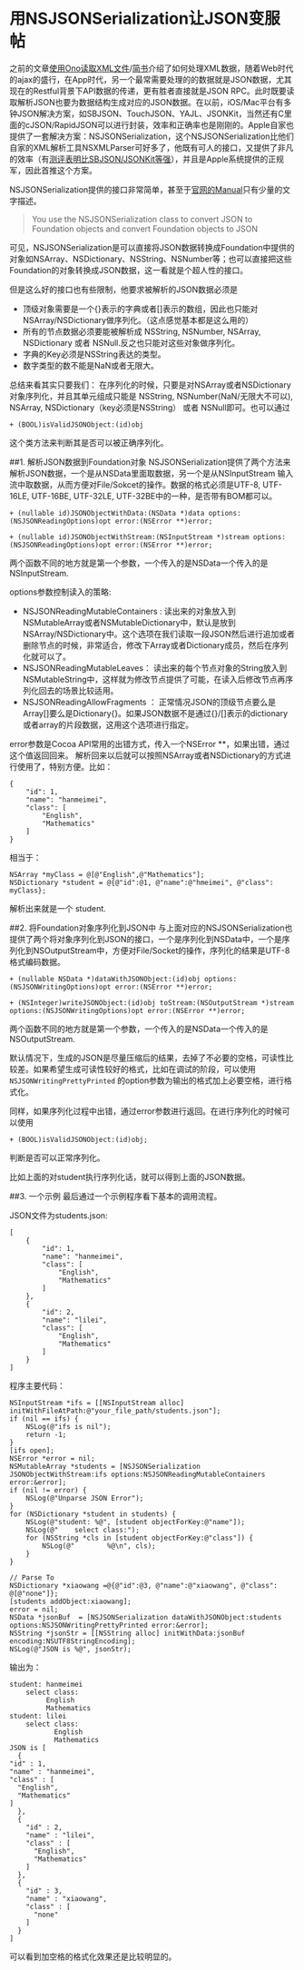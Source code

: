 # 用NSJSONSerialization让JSON变服帖
之前的文章[使用Ono读取XML文件](http://www.libcz.com/blog/2016/03/08/iOS/xml/Ono/use_ono_to_read_xml/#more)/[简书](http://www.jianshu.com/p/92d8d109bfc8)介绍了如何处理XML数据，随着Web时代的ajax的盛行，在App时代，另一个最常需要处理的的数据就是JSON数据，尤其现在的Restful背景下API数据的传递，更有胜者直接就是JSON RPC。此时既要读取解析JSON也要为数据结构生成对应的JSON数据。在以前，iOS/Mac平台有多钟JSON解决方案，如SBJSON、TouchJSON、YAJL、JSONKit，当然还有C里面的cJSON/RapidJSON可以进行封装，效率和正确率也是刚刚的。Apple自家也提供了一套解决方案：NSJSONSerialization，这个NSJSONSerialization比他们自家的XML解析工具NSXMLParser可好多了，他既有可人的接口，又提供了非凡的效率（有[测评表明比SBJSON/JSONKit等强](http://arthurchen.blog.51cto.com/2483760/723910)），并且是Apple系统提供的正规军，因此首推这个方案。

NSJSONSerialization提供的接口非常简单，甚至于[官网的Manual](https://developer.apple.com/library/ios/documentation/Foundation/Reference/NSJSONSerialization_Class/index.html)只有少量的文字描述。
> You use the NSJSONSerialization class to convert JSON to Foundation objects and convert Foundation objects to JSON



可见，NSJSONSerialization是可以直接将JSON数据转换成Foundation中提供的对象如NSArray、NSDictionary、NSString、NSNumber等；也可以直接把这些Foundation的对象转换成JSON数据，这一看就是个超人性的接口。
<!-- more -->
但是这么好的接口也有些限制，他要求被解析的JSON数据必须是

* 顶级对象需要是一个{}表示的字典或者[]表示的数组，因此也只能对NSArray/NSDictionary做序列化。（这点感觉基本都是这么用的）
* 所有的节点数据必须要能被解析成 NSString, NSNumber, NSArray, NSDictionary 或者 NSNull.反之也只能对这些对象做序列化。
* 字典的Key必须是NSString表达的类型。
* 数字类型的数不能是NaN或者无限大。

总结来看其实只要我们：
在序列化的时候，只要是对NSArray或者NSDictionary对象序列化，并且其单元组成只能是 NSString, NSNumber(NaN/无限大不可以), NSArray, NSDictionary（key必须是NSString） 或者 NSNull即可。也可以通过

	+ (BOOL)isValidJSONObject:(id)obj

这个类方法来判断其是否可以被正确序列化。

##1. 解析JSON数据到Foundation对象
NSJSONSerialization提供了两个方法来解析JSON数据，一个是从NSData里面取数据，另一个是从NSInputStream 输入流中取数据，从而方便对File/Sokcet的操作。数据的格式必须是UTF-8, UTF-16LE, UTF-16BE, UTF-32LE, UTF-32BE中的一种，是否带有BOM都可以。

	+ (nullable id)JSONObjectWithData:(NSData *)data options:(NSJSONReadingOptions)opt error:(NSError **)error;

	+ (nullable id)JSONObjectWithStream:(NSInputStream *)stream options:(NSJSONReadingOptions)opt error:(NSError **)error;

两个函数不同的地方就是第一个参数，一个传入的是NSData一个传入的是NSInputStream.

options参数控制读入的策略:

* NSJSONReadingMutableContainers : 读出来的对象放入到NSMutableArray或者NSMutableDictionary中，默认是放到NSArray/NSDictionary中。这个选项在我们读取一段JSON然后进行追加或者删除节点的时候，非常适合，修改下Array或者Dictionary成员，然后在序列化就可以了。
* NSJSONReadingMutableLeaves： 读出来的每个节点对象的String放入到NSMutableString中，这样就为修改节点提供了可能，在读入后修改节点再序列化回去的场景比较适用。
* NSJSONReadingAllowFragments ： 正常情况JSON的顶级节点要么是Array[]要么是Dictionary{}。如果JSON数据不是通过{}/[]表示的dictionary或者array的片段数据，这用这个选项进行指定。

error参数是Cocoa API常用的出错方式，传入一个NSError **，如果出错，通过这个值返回回来。
解析回来以后就可以按照NSArray或者NSDictionary的方式进行使用了，特别方便。比如：

	{
	    "id": 1,
	    "name": "hanmeimei",
	    "class": [
	        "English",
	        "Mathematics"
	    ]
	}
相当于：

    NSArray *myClass = @[@"English",@"Mathematics"];
    NSDictionary *student = @{@"id":@1, @"name":@"hmeimei", @"class": myClass};
    
解析出来就是一个 student.


##2. 将Foundation对象序列化到JSON中
与上面对应的NSJSONSerialization也提供了两个将对象序列化到JSON的接口，一个是序列化到NSData中，一个是序列化到NSOutputStream中，方便对File/Socket的操作，序列化的结果是UTF-8格式编码数据。

	+ (nullable NSData *)dataWithJSONObject:(id)obj options:(NSJSONWritingOptions)opt error:(NSError **)error;
	
	+ (NSInteger)writeJSONObject:(id)obj toStream:(NSOutputStream *)stream options:(NSJSONWritingOptions)opt error:(NSError **)error;
	
两个函数不同的地方就是第一个参数，一个传入的是NSData一个传入的是NSOutputStream.

默认情况下，生成的JSON是尽量压缩后的结果，去掉了不必要的空格，可读性比较差。如果希望生成可读性较好的格式，比如在调试的阶段，可以使用`NSJSONWritingPrettyPrinted` 的option参数为输出的格式加上必要空格，进行格式化。

同样，如果序列化过程中出错，通过error参数进行返回。在进行序列化的时候可以使用

	+ (BOOL)isValidJSONObject:(id)obj;
判断是否可以正常序列化。

比如上面的对student执行序列化话，就可以得到上面的JSON数据。

##3. 一个示例
最后通过一个示例程序看下基本的调用流程。

JSON文件为students.json:

	[
	    {
	        "id": 1,
	        "name": "hanmeimei",
	        "class": [
	            "English",
	            "Mathematics"
	        ]
	    },
	    {
	        "id": 2,
	        "name": "lilei",
	        "class": [
	            "English",
	            "Mathematics"
	        ]
	    }
	]
	
程序主要代码：

	NSInputStream *ifs = [[NSInputStream alloc] initWithFileAtPath:@"your_file_path/students.json"];
	if (nil == ifs) {
	    NSLog(@"ifs is nil");
	    return -1;
	}
	[ifs open];
	NSError *error = nil;
	NSMutableArray *students = [NSJSONSerialization JSONObjectWithStream:ifs options:NSJSONReadingMutableContainers error:&error];
	if (nil != error) {
	    NSLog(@"Unparse JSON Error");
	}
	for (NSDictionary *student in students) {
	    NSLog(@"student: %@", [student objectForKey:@"name"]);
	    NSLog(@"    select class:");
	    for (NSString *cls in [student objectForKey:@"class"]) {
	        NSLog(@"        %@\n", cls);
	    }
	}
	
	// Parse To
	NSDictionary *xiaowang =@{@"id":@3, @"name":@"xiaowang", @"class": @[@"none"]};
	[students addObject:xiaowang];
	error = nil;
	NSData *jsonBuf  = [NSJSONSerialization dataWithJSONObject:students options:NSJSONWritingPrettyPrinted error:&error];
	NSString *jsonStr = [[NSString alloc] initWithData:jsonBuf encoding:NSUTF8StringEncoding];
	NSLog(@"JSON is %@", jsonStr);

输出为：

	student: hanmeimei
		select class:
	         English
	         Mathematics
	student: lilei
		select class:
		       English
		       Mathematics
	JSON is [
	  {
    "id" : 1,
    "name" : "hanmeimei",
    "class" : [
      "English",
      "Mathematics"
    ]
	  },
	  {
	    "id" : 2,
	    "name" : "lilei",
	    "class" : [
	      "English",
	      "Mathematics"
	    ]
	  },
	  {
	    "id" : 3,
	    "name" : "xiaowang",
	    "class" : [
	      "none"
	    ]
	  }
	]
可以看到加空格的格式化效果还是比较明显的。